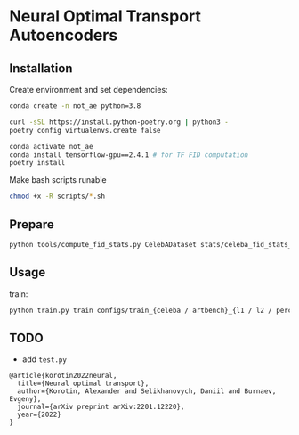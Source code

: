 # Neural Optimal Transport Autoencoders

## Installation

Create environment and set dependencies:
```zsh
conda create -n not_ae python=3.8
```

```zsh
curl -sSL https://install.python-poetry.org | python3 -
poetry config virtualenvs.create false

conda activate not_ae
conda install tensorflow-gpu==2.4.1 # for TF FID computation
poetry install
```
Make bash scripts runable 

```zsh
chmod +x -R scripts/*.sh
```

## Prepare

```zsh
python tools/compute_fid_stats.py CelebADataset stats/celeba_fid_stats_test.npz
```

## Usage

train:

```zsh
python train.py train configs/train_{celeba / artbench}_{l1 / l2 / perceptual}_cost.yml
```

## TODO

* add ```test.py```


```
@article{korotin2022neural,
  title={Neural optimal transport},
  author={Korotin, Alexander and Selikhanovych, Daniil and Burnaev, Evgeny},
  journal={arXiv preprint arXiv:2201.12220},
  year={2022}
}
```